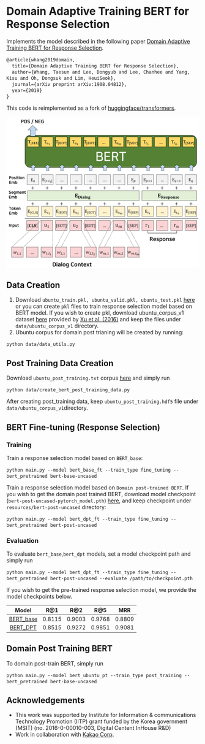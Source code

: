 Domain Adaptive Training BERT for Response Selection
====================================
Implements the model described in the following paper [Domain Adaptive Training BERT for Response Selection](https://arxiv.org/abs/1908.04812).
```
@article{whang2019domain,
  title={Domain Adaptive Training BERT for Response Selection},
  author={Whang, Taesun and Lee, Dongyub and Lee, Chanhee and Yang, Kisu and Oh, Dongsuk and Lim, HeuiSeok},
  journal={arXiv preprint arXiv:1908.04812},
  year={2019}
}
```
This code is reimplemented as a fork of [huggingface/transformers][7].  

<center><img src="model_overview.jpg" alt="model" width="1000"/></center>


Data Creation
--------
1. Download `ubuntu_train.pkl, ubuntu_valid.pkl, ubuntu_test.pkl` [here][1] or you can create `pkl` files to train response selection model based on BERT model. 
If you wish to create pkl, download ubuntu_corpus_v1 dataset [here][2] provided by [Xu et al. (2016)](https://arxiv.org/pdf/1605.05110.pdf) and keep the files under `data/ubuntu_corpus_v1` directory.
2. Ubuntu corpus for domain post trianing will be created by running:
```shell
python data/data_utils.py
```

Post Training Data Creation
--------
Download `ubuntu_post_training.txt` corpus [here][3] and simply run
```shell
python data/create_bert_post_training_data.py
```
After creating post_training data, keep `ubuntu_post_training.hdf5` file under `data/ubuntu_corpus_v1`directory.

BERT Fine-tuning (Response Selection)
--------
### Training
Train a response selection model based on `BERT_base`:  
```shell
python main.py --model bert_base_ft --train_type fine_tuning --bert_pretrained bert-base-uncased
```

Train a response selection model based on `Domain post-trained BERT`. If you wish to get the domain post trained BERT, download model checkpoint (`bert-post-uncased-pytorch_model.pth`) [here][4],
 and keep checkpoint under `resources/bert-post-uncased` directory:  
```shell
python main.py --model bert_dpt_ft --train_type fine_tuning --bert_pretrained bert-post-uncased
```

### Evaluation
To evaluate `bert_base`,`bert_dpt` models, set a model checkpoint path and simply run  
```shell
python main.py --model bert_dpt_ft --train_type fine_tuning --bert_pretrained bert-post-uncased --evaluate /path/to/checkpoint.pth
```
If you wish to get the pre-trained response selection model, we provide the model checkpoints below. 

|   Model   |   R@1  |   R@2  |   R@5  |   MRR  |
|:---------:|:------:|:------:|:------:|:------:|
| [BERT_base][5] | 0.8115 | 0.9003 | 0.9768 | 0.8809 |
|  [BERT_DPT][6] | 0.8515 | 0.9272 | 0.9851 | 0.9081 |


Domain Post Training BERT
--------
To domain post-train BERT, simply run
```shell
python main.py --model bert_ubuntu_pt --train_type post_training --bert_pretrained bert-base-uncased
```

Acknowledgements
--------
- This work was supported by Institute for Information & communications Technology Promotion (IITP) grant funded by the Korea government (MSIT) (no. 2016-0-00010-003, Digital Centent InHouse R&D)
- Work in collaboration with [Kakao Corp][8].

[1]: https://drive.google.com/drive/folders/1mLzXifYYwmlFEWDzSbbecLlzKstB8gQK?usp=sharing
[2]: https://www.dropbox.com/s/2fdn26rj6h9bpvl/ubuntu_data.zip
[3]: https://drive.google.com/file/d/1mYS_PrnrKx4zDWOPTFhx_SeEwdumYXCK/view?usp=sharing
[4]: https://drive.google.com/file/d/1jt0RhVT9y2d4AITn84kSOk06hjIv1y49/view?usp=sharing
[5]: https://drive.google.com/file/d/1amuPQ_CtfvNuQMdRR8eo0YGAQLP4XBP7/view?usp=sharing
[6]: https://drive.google.com/file/d/1Ip_VqzpByWZRAgiN7OxPeyYxK6onPia0/view?usp=sharing
[7]: https://github.com/huggingface/transformers
[8]: https://www.kakaocorp.com
